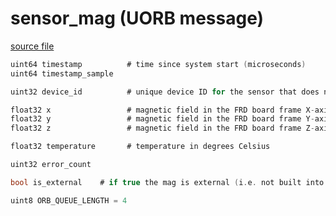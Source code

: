 # sensor_mag (UORB message)
        


[source file](https://github.com/PX4/PX4-Autopilot/blob/master/msg/sensor_mag.msg)

```c
uint64 timestamp          # time since system start (microseconds)
uint64 timestamp_sample

uint32 device_id          # unique device ID for the sensor that does not change between power cycles

float32 x                 # magnetic field in the FRD board frame X-axis in Gauss
float32 y                 # magnetic field in the FRD board frame Y-axis in Gauss
float32 z                 # magnetic field in the FRD board frame Z-axis in Gauss

float32 temperature       # temperature in degrees Celsius

uint32 error_count

bool is_external	# if true the mag is external (i.e. not built into the board)

uint8 ORB_QUEUE_LENGTH = 4

```
